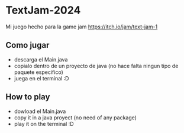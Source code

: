 # TextJam-2024
Mi juego hecho para la game jam https://itch.io/jam/text-jam-1

## Como jugar
- descarga el Main.java
- copialo dentro de un proyecto de java (no hace falta ningun tipo de paquete especifico)
- juega en el terminal :D
## How to play
- dowload el Main.java
- copy it in a java proyect (no need of any package)
- play it on the terminal :D
